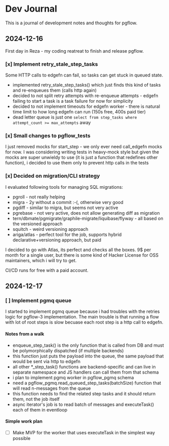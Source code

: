 # Dev Journal

This is a journal of development notes and thoughts for pgflow.

## 2024-12-16

First day in Reza - my coding reatreat to finish and release pgflow.

### [x] Implement **retry_stale_step_tasks**

Some HTTP calls to edgefn can fail, so tasks can get stuck in queued state.

- implemented retry_stale_step_tasks() which just finds this kind of tasks and re-enqueues them (calls http again)
- decided to not split retry attempts with re-enqueue attempts - edgefn failing to start a task is a task failure for now for simplicity
- decided to not implement timeouts for edgefn worker - there is natural time limit to how long edgefn can run (150s free, 400s paid tier)
- dead letter queue is just one `select from step_tasks where attempt_count >= max_attempts` away

### [x] Small changes to pgflow_tests

I just removed mocks for start_step - we only ever need call_edgefn mocks for now.
I was considering writing tests in heavy-mock style but given the mocks are super
unwieldy to use (it is just a function that redefines other function),
i decided to use them only to prevent http calls in the tests

### [x] Decided on migration/CLI strategy

I evaluated following tools for managing SQL migrations:

- pgroll - not really helping
- migra - 2y without a commit :-(, otherwise very good
- pgdiff - similar to migra, but seems not very active
- pgrebase - not very active, does not allow generating diff as migration
- tern/dbmate/pgmigrate/graphile-migrate/liquibase/flyway - all based on the versioned approach
- squitch - weird versioning approach
- ariga/atlas - perfect tool for the job, supports hybrid declarative+versioning approach, but paid

I decided to go with Atlas, its perfect and checks all the boxes.
9$ per month for a single user, but there is some kind of Hacker License for OSS maintainers,
which i will try to get.

CI/CD runs for free with a paid account.

## 2024-12-17

### [ ] Implement **pgmq** queue

I started to implement pgmq queue because i had troubles with the retries logic for pgflow-3 implementation.
The main trouble is that running a flow with lot of root steps is slow becuase each root step is a http call to edgefn.

#### Notes from a walk

- enqueue_step_task() is the only function that is called from DB and must be polymorphically dispatched (if multiple backends)
- this function just puts the payload into the queue, the same payload that would be sent via http to edgefn
- all other \*\_step_task() functions are backend-specific and can live in separate namespace and JS handlers can call them from that schema
- i plan to implement pgmq worker in pgflow_pgmq schema
- need a pgflow_pgmq.read_queued_step_tasks(batchSize) function that will read n-messages from the queue
- this function needs to find the related step tasks and it should return them, not the job itself
- async iterator's job is to read batch of messages and executeTask() each of them in eventloop

#### Simple work plan

- [ ] Make MVP for the worker that uses executeTask in the simplest way possible
